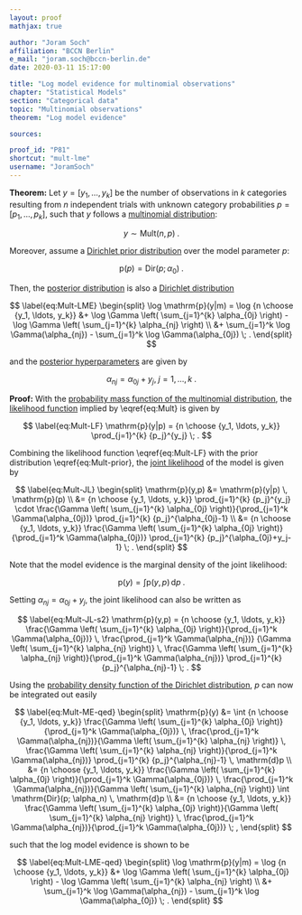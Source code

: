 ```yaml
---
layout: proof
mathjax: true

author: "Joram Soch"
affiliation: "BCCN Berlin"
e_mail: "joram.soch@bccn-berlin.de"
date: 2020-03-11 15:17:00

title: "Log model evidence for multinomial observations"
chapter: "Statistical Models"
section: "Categorical data"
topic: "Multinomial observations"
theorem: "Log model evidence"

sources:

proof_id: "P81"
shortcut: "mult-lme"
username: "JoramSoch"
---
```



**Theorem:** Let $y = [y_1, \ldots, y_k]$ be the number of observations in $k$ categories resulting from $n$ independent trials with unknown category probabilities $p = [p_1, \ldots, p_k]$, such that $y$ follows a [multinomial distribution](/D/mult):

$$ \label{eq:Mult}
y \sim \mathrm{Mult}(n,p) \; .
$$

Moreover, assume a [Dirichlet prior distribution](/P/mult-prior) over the model parameter $p$:

$$ \label{eq:Mult-prior}
\mathrm{p}(p) = \mathrm{Dir}(p; \alpha_0) \; .
$$

Then, the [posterior distribution](/D/post) is also a [Dirichlet distribution](/D/dir)

$$ \label{eq:Mult-LME}
\begin{split}
\log \mathrm{p}(y|m) = \log {n \choose {y_1, \ldots, y_k}} &+ \log \Gamma \left( \sum_{j=1}^{k} \alpha_{0j} \right) - \log \Gamma \left( \sum_{j=1}^{k} \alpha_{nj} \right) \\
&+ \sum_{j=1}^k \log \Gamma(\alpha_{nj}) - \sum_{j=1}^k \log \Gamma(\alpha_{0j}) \; .
\end{split}
$$

and the [posterior hyperparameters](/D/post-hyp) are given by

$$ \label{eq:Mult-post-par}
\alpha_{nj} = \alpha_{0j} + y_j, \; j = 1,\ldots,k \; .
$$


**Proof:** With the [probability mass function of the multinomial distribution](/P/mult-pmf), the [likelihood function](/D/lf) implied by \eqref{eq:Mult} is given by

$$ \label{eq:Mult-LF}
\mathrm{p}(y|p) = {n \choose {y_1, \ldots, y_k}} \prod_{j=1}^{k} {p_j}^{y_j} \; .
$$

Combining the likelihood function \eqref{eq:Mult-LF} with the prior distribution \eqref{eq:Mult-prior}, the [joint likelihood](/D/jl) of the model is given by

$$ \label{eq:Mult-JL}
\begin{split}
\mathrm{p}(y,p) &= \mathrm{p}(y|p) \, \mathrm{p}(p) \\
&= {n \choose {y_1, \ldots, y_k}} \prod_{j=1}^{k} {p_j}^{y_j} \cdot \frac{\Gamma \left( \sum_{j=1}^{k} \alpha_{0j} \right)}{\prod_{j=1}^k \Gamma(\alpha_{0j})} \prod_{j=1}^{k} {p_j}^{\alpha_{0j}-1} \\
&= {n \choose {y_1, \ldots, y_k}} \frac{\Gamma \left( \sum_{j=1}^{k} \alpha_{0j} \right)}{\prod_{j=1}^k \Gamma(\alpha_{0j})} \prod_{j=1}^{k} {p_j}^{\alpha_{0j}+y_j-1} \; .
\end{split}
$$

Note that the model evidence is the marginal density of the joint likelihood:

$$ \label{eq:Mult-ME-s1}
\mathrm{p}(y) = \int \mathrm{p}(y,p) \, \mathrm{d}p \; .
$$

Setting $\alpha_{nj} = \alpha_{0j} + y_j$, the joint likelihood can also be written as

$$ \label{eq:Mult-JL-s2}
\mathrm{p}(y,p) = {n \choose {y_1, \ldots, y_k}} \frac{\Gamma \left( \sum_{j=1}^{k} \alpha_{0j} \right)}{\prod_{j=1}^k \Gamma(\alpha_{0j})} \, \frac{\prod_{j=1}^k \Gamma(\alpha_{nj})} {\Gamma \left( \sum_{j=1}^{k} \alpha_{nj} \right)} \, \frac{\Gamma \left( \sum_{j=1}^{k} \alpha_{nj} \right)}{\prod_{j=1}^k \Gamma(\alpha_{nj})} \prod_{j=1}^{k} {p_j}^{\alpha_{nj}-1} \; .
$$

Using the [probability density function of the Dirichlet distribution](/P/dir-pdf), $p$ can now be integrated out easily

$$ \label{eq:Mult-ME-qed}
\begin{split}
\mathrm{p}(y) &= \int {n \choose {y_1, \ldots, y_k}} \frac{\Gamma \left( \sum_{j=1}^{k} \alpha_{0j} \right)}{\prod_{j=1}^k \Gamma(\alpha_{0j})} \, \frac{\prod_{j=1}^k \Gamma(\alpha_{nj})}{\Gamma \left( \sum_{j=1}^{k} \alpha_{nj} \right)} \, \frac{\Gamma \left( \sum_{j=1}^{k} \alpha_{nj} \right)}{\prod_{j=1}^k \Gamma(\alpha_{nj})} \prod_{j=1}^{k} {p_j}^{\alpha_{nj}-1} \, \mathrm{d}p \\
&= {n \choose {y_1, \ldots, y_k}} \frac{\Gamma \left( \sum_{j=1}^{k} \alpha_{0j} \right)}{\prod_{j=1}^k \Gamma(\alpha_{0j})} \, \frac{\prod_{j=1}^k \Gamma(\alpha_{nj})}{\Gamma \left( \sum_{j=1}^{k} \alpha_{nj} \right)} \int \mathrm{Dir}(p; \alpha_n) \, \mathrm{d}p \\
&= {n \choose {y_1, \ldots, y_k}} \frac{\Gamma \left( \sum_{j=1}^{k} \alpha_{0j} \right)}{\Gamma \left( \sum_{j=1}^{k} \alpha_{nj} \right)} \, \frac{\prod_{j=1}^k \Gamma(\alpha_{nj})}{\prod_{j=1}^k \Gamma(\alpha_{0j})} \; ,
\end{split}
$$

such that the log model evidence is shown to be

$$ \label{eq:Mult-LME-qed}
\begin{split}
\log \mathrm{p}(y|m) = \log {n \choose {y_1, \ldots, y_k}} &+ \log \Gamma \left( \sum_{j=1}^{k} \alpha_{0j} \right) - \log \Gamma \left( \sum_{j=1}^{k} \alpha_{nj} \right) \\
&+ \sum_{j=1}^k \log \Gamma(\alpha_{nj}) - \sum_{j=1}^k \log \Gamma(\alpha_{0j}) \; .
\end{split}
$$